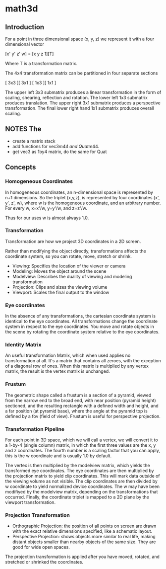 # math3d

## Introduction

For a point in three dimensional space (x, y, z) we represent it with a four dimensional vector

[x' y' z' w] = [x y z 1][T]

Where T is a transformation matrix.

The 4x4 transformation matrix can be partitioned in four separate sections

[ 3x3 ][ 3x1 ]
[ 1x3 ][ 1x1 ]

The upper left 3x3 submatrix produces a linear transformation in the form of scaling, shearing, reflection and rotation.
The lower left 1x3 submatrix produces translation.
The upper right 3x1 submatrix produces a perspective transformation.
The final lower right hand 1x1 submatrix produces overall scaling.

## NOTES The

- create a matrix stack
- add functions for vec3*m44 and Quat*m44.
- get vec3 as 1by4 matrix, do the same for Quat

## Concepts

### Homogeneous Coordinates

In homogeneous coordinates, an n-dimensional space is represented by n+1 dimensions. So the triplet (x,y,z), is represented by four coordinates (x', y', z', w), where w is the homogeneous coordinate, and an arbitrary number. For every w, x=x'/w, y=y'/w, and z=z'/w.

Thus for our uses w is almost always 1.0.

### Transformation

Transformation are how we project 3D coordinates in a 2D screen.

Rather than modifying the object directly, transformations affects the coordinate system, so you can rotate, move, stretch or shrink.

- Viewing: Specifies the location of the viewer or camera
- Modeling: Moves the object around the scene
- Modelview: Describes the duality of viewing and modeling transformation
- Projection: Clips and sizes the viewing volume
- Viewport: Scales the final output to the window

### Eye coordinates

In the absence of any transformations, the cartesian coordinate system is identical to the eye coordinates. All transformations change the coordinate system in respect to the eye coordinates. You move and rotate objects in the scene by rotating the coordinate system relative to the eye coordinates.

### Identity Matrix

An useful transformation Matrix, which when used applies no transformation at all. It's a matrix that contains all zeroes, with the exception of a diagonal row of ones. When this matrix is multiplied by any vertex matrix, the result is the vertex matrix is unchanged.

### Frustum

The geometric shape called a frustum is a section of a pyramid, viewed from the narrow end to the broad end, with near position (pyramid height) sectioned, and the resulting rectangle with a defined width and height, and a far position (at pyramid base), where the angle at the pyramid top is defined by a fov (field of view). Frustum is useful for perspective projection.

### Transformation Pipeline

For each point in 3D space, which we will call a vertex, we will convert it to a 1-by-4 (single column) matrix, in which the first three values are the x, y and z coordinates. The fourth number is a scaling factor that you can apply, this is the w coordinate and is usually 1.0 by default.

The vertex is then multiplied by the modelview matrix, which yields the transformed eye coordinates.
The eye coordinates are then multiplied by the projection matrix to yield clip coordinates. This will mark data outside of the viewing volume as not visible.
The clip coordinates are then divided by w coordinate to yield normalized device coordinates. The w may have been modifiyed by the modelview matrix, depending on the transformations that occurred.
Finally, the coordinate triplet is mapped to a 2D plane by the viewport transformation.

### Projection Transformation

- Orthographic Projection: the position of all points on screen are drawn with the exact relative dimensions specified, like a schematic layout.
- Perspective Projection: shows objects more similar to real life, making distant objects smaller than nearby objects of the same size. They are good for wide open spaces.

The projection transformation is applied after you have moved, rotated, and stretched or shrinked the coordinates.
